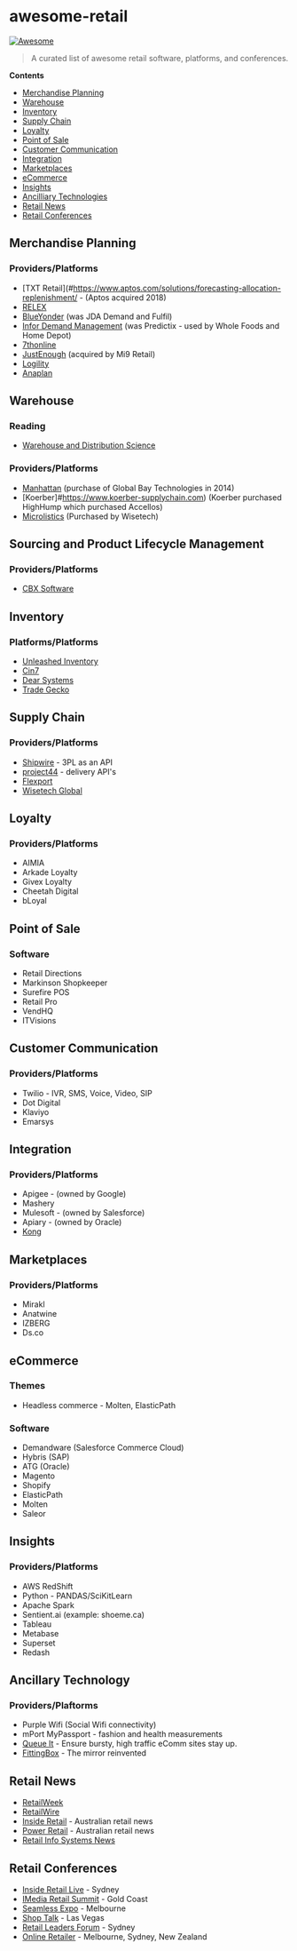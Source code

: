 # awesome-retail

[![Awesome](https://awesome.re/badge-flat.svg)](https://awesome.re)

> A curated list of awesome retail software, platforms, and conferences.

**Contents**

- [Merchandise Planning](#merchandise-planning)
- [Warehouse](#warehouse)
- [Inventory](#inventory)
- [Supply Chain](#supply-chain)
- [Loyalty](#loyalty)
- [Point of Sale](#point-of-sale)
- [Customer Communication](#customer-communication)
- [Integration](#integration)
- [Marketplaces](#marketplaces)
- [eCommerce](#ecommerce)
- [Insights](#insights)
- [Ancilliary Technologies](#ancilliary-technologies)
- [Retail News](#retail-news)
- [Retail Conferences](#retail-conferences)

## Merchandise Planning
### Providers/Platforms
* [TXT Retail](#https://www.aptos.com/solutions/forecasting-allocation-replenishment/ - (Aptos acquired 2018)
* [RELEX](#https://www.relexsolutions.com)
* [BlueYonder](#https://blueyonder.com/solutions/merchandise-planning) (was JDA Demand and Fulfil)
* [Infor Demand Management](#https://www.infor.com/products/demand-management) (was Predictix - used by Whole Foods and Home Depot)
* [7thonline](#https://www.7thonline.com)
* [JustEnough](#https://mi9retail.com/retail-demand-management-software/) (acquired by Mi9 Retail)
* [Logility](#https://www.logility.com/solutions/demand-optimization/)
* [Anaplan](#https://www.anaplan.com)

## Warehouse
### Reading
* [Warehouse and Distribution Science](#https://www.warehouse-science.com/book/index.html)
### Providers/Platforms
* [Manhattan](#https://www.manh.com/products/warehouse-management) (purchase of Global Bay Technologies in 2014)
* [Koerber]#https://www.koerber-supplychain.com) (Koerber purchased HighHump which purchased Accellos)
* [Microlistics](https://www.microlistics.com.au) (Purchased by Wisetech)

## Sourcing and Product Lifecycle Management
### Providers/Platforms
* [CBX Software](#https://www.cbxsoftware.com)

## Inventory
### Platforms/Platforms
* [Unleashed Inventory](#https://www.unleashedsoftware.com)
* [Cin7](#https://www.cin7.com)
* [Dear Systems](#https://dearsystems.com)
* [Trade Gecko](#https://www.tradegecko.com)

## Supply Chain
### Providers/Platforms
* [Shipwire](#https://www.shipwire.com) - 3PL as an API
* [project44](#https://www.project44.com) - delivery API's
* [Flexport](#https://www.flexport.com)
* [Wisetech Global](#https://www.wisetechglobal.com)

## Loyalty
### Providers/Platforms
* AIMIA
* Arkade Loyalty
* Givex Loyalty
* Cheetah Digital
* bLoyal

## Point of Sale
### Software
* Retail Directions
* Markinson Shopkeeper
* Surefire POS
* Retail Pro
* VendHQ
* ITVisions

## Customer Communication
### Providers/Platforms
* Twilio - IVR, SMS, Voice, Video, SIP
* Dot Digital
* Klaviyo
* Emarsys

## Integration
### Providers/Platforms
* Apigee - (owned by Google)
* Mashery
* Mulesoft - (owned by Salesforce)
* Apiary - (owned by Oracle)
* [Kong](#getkong.org)

## Marketplaces
### Providers/Platforms
* Mirakl
* Anatwine
* IZBERG
* Ds.co

## eCommerce
### Themes
* Headless commerce - Molten, ElasticPath
### Software
* Demandware (Salesforce Commerce Cloud)
* Hybris (SAP)
* ATG (Oracle)
* Magento
* Shopify
* ElasticPath
* Molten
* Saleor

## Insights
### Providers/Platforms
* AWS RedShift
* Python - PANDAS/SciKitLearn
* Apache Spark
* Sentient.ai (example: shoeme.ca)
* Tableau
* Metabase
* Superset
* Redash

## Ancillary Technology
### Providers/Plaftorms
* Purple Wifi (Social Wifi connectivity)
* mPort MyPassport - fashion and health measurements
* [Queue It](#https://queue-it.com) - Ensure bursty, high traffic eComm sites stay up.
* [FittingBox](#https://www.fittingbox.com/en/) - The mirror reinvented

## Retail News
* [RetailWeek](#http://www.retail-week.com)
* [RetailWire](#http://www.retailwire.com)
* [Inside Retail](#http://insideretail.com.au) - Australian retail news
* [Power Retail](#http://www.powerretail.com.au) - Australian retail news
* [Retail Info Systems News](#http://risnews.edgl.com/)

## Retail Conferences
* [Inside Retail Live](#https://insideretail.live/) - Sydney 
* [IMedia Retail Summit](#http://imediasummit.com.au/) - Gold Coast
* [Seamless Expo](#http://seamless-expo.com.au/) - Melbourne
* [Shop Talk](#http://www.shoptalk.com/) - Las Vegas
* [Retail Leaders Forum](#http://retailleaders.com.au/) - Sydney 
* [Online Retailer](#http://www.onlineretailer.com/) - Melbourne, Sydney, New Zealand 
